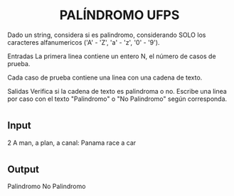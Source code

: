 # <h1 align="center">PALÍNDROMO UFPS</h1>

Dado un string, considera si es palindromo, considerando SOLO los caracteres alfanumericos ('A' - 'Z', 'a' - 'z', '0' - '9').

Entradas
La primera linea contiene un entero N, el número de casos de prueba.

Cada caso de prueba contiene una linea con una cadena de texto.

Salidas
Verifica si la cadena de texto es palindroma o no. Escribe una linea por caso con el texto "Palindromo" o "No Palindromo" según corresponda.

# <h2>Input</h2>
2
A man, a plan, a canal: Panama
race a car

# <h2>Output</h2>
Palindromo
No Palindromo
